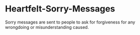 # Heartfelt-Sorry-Messages
Sorry messages are sent to people to ask for forgiveness for any wrongdoing or misunderstanding caused.
